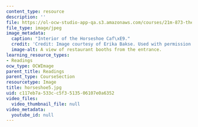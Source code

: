 ```yaml
---
content_type: resource
description: ''
file: https://ol-ocw-studio-app-qa.s3.amazonaws.com/courses/21m-873-theater-arts-topics-suburbia-january-iap-2008/c117eb7a533cc5f3513506107e0a6352_horseshoe5.jpg
file_type: image/jpeg
image_metadata:
  caption: "Interior of the Horseshoe Caf\xE9."
  credit: 'Credit: Image courtesy of Erika Bakse. Used with permission.'
  image-alt: A view of restaurant booths from the entrance.
learning_resource_types:
- Readings
ocw_type: OCWImage
parent_title: Readings
parent_type: CourseSection
resourcetype: Image
title: horseshoe5.jpg
uid: c117eb7a-533c-c5f3-5135-06107e0a6352
video_files:
  video_thumbnail_file: null
video_metadata:
  youtube_id: null
---
```

